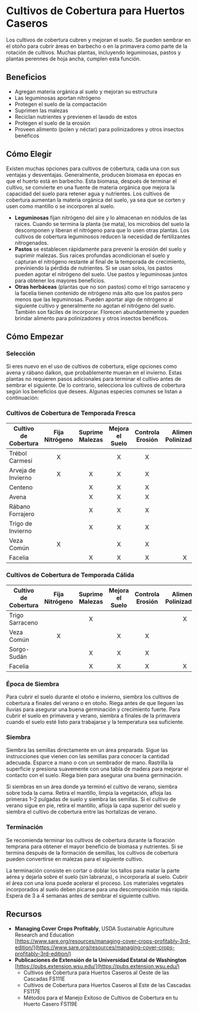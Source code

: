# Cultivos de Cobertura para Huertos Caseros

Los cultivos de cobertura cubren y mejoran el suelo. Se pueden sembrar en el otoño para cubrir áreas en barbecho o en la primavera como parte de la rotación de cultivos. Muchas plantas, incluyendo leguminosas, pastos y plantas perennes de hoja ancha, cumplen esta función.

## Beneficios

- Agregan materia orgánica al suelo y mejoran su estructura
- Las leguminosas aportan nitrógeno
- Protegen el suelo de la compactación
- Suprimen las malezas
- Reciclan nutrientes y previenen el lavado de estos
- Protegen el suelo de la erosión
- Proveen alimento (polen y néctar) para polinizadores y otros insectos benéficos

## Cómo Elegir

Existen muchas opciones para cultivos de cobertura, cada una con sus ventajas y desventajas. Generalmente, producen biomasa en épocas en que el huerto está en barbecho. Esta biomasa, después de terminar el cultivo, se convierte en una fuente de materia orgánica que mejora la capacidad del suelo para retener agua y nutrientes. Los cultivos de cobertura aumentan la materia orgánica del suelo, ya sea que se corten y usen como mantillo o se incorporen al suelo.

- **Leguminosas** fijan nitrógeno del aire y lo almacenan en nódulos de las raíces. Cuando se termina la planta (se mata), los microbios del suelo la descomponen y liberan el nitrógeno para que lo usen otras plantas. Los cultivos de cobertura leguminosos reducen la necesidad de fertilizantes nitrogenados.
- **Pastos** se establecen rápidamente para prevenir la erosión del suelo y suprimir malezas. Sus raíces profundas acondicionan el suelo y capturan el nitrógeno restante al final de la temporada de crecimiento, previniendo la pérdida de nutrientes. Si se usan solos, los pastos pueden agotar el nitrógeno del suelo. Use pastos y leguminosas juntos para obtener los mayores beneficios.
- **Otras herbáceas** (plantas que no son pastos) como el trigo sarraceno y la facelia tienen contenido de nitrógeno más alto que los pastos pero menos que las leguminosas. Pueden aportar algo de nitrógeno al siguiente cultivo y generalmente no agotan el nitrógeno del suelo. También son fáciles de incorporar. Florecen abundantemente y pueden brindar alimento para polinizadores y otros insectos benéficos.

## Cómo Empezar

### Selección

Si eres nuevo en el uso de cultivos de cobertura, elige opciones como avena y rábano daikon, que probablemente mueran en el invierno. Estas plantas no requieren pasos adicionales para terminar el cultivo antes de sembrar el siguiente. De lo contrario, selecciona los cultivos de cobertura según los beneficios que desees. Algunas especies comunes se listan a continuación:

### Cultivos de Cobertura de Temporada Fresca

| Cultivo de Cobertura | Fija Nitrógeno | Suprime Malezas | Mejora el Suelo | Controla Erosión | Alimenta Polinizadores |
|----------------------|:--------------:|:---------------:|:---------------:|:----------------:|:----------------------:|
| Trébol Carmesí       | X              |                 | X               | X                |                       |
| Arveja de Invierno   | X              | X               | X               | X                |                       |
| Centeno              |                | X               | X               | X                |                       |
| Avena                |                | X               | X               | X                |                       |
| Rábano Forrajero     |                | X               | X               | X                |                       |
| Trigo de Invierno    |                | X               | X               | X                |                       |
| Veza Común           | X              |                 | X               | X                |                       |
| Facelia              |                | X               | X               | X                | X                     |

### Cultivos de Cobertura de Temporada Cálida

| Cultivo de Cobertura | Fija Nitrógeno | Suprime Malezas | Mejora el Suelo | Controla Erosión | Alimenta Polinizadores |
|----------------------|:--------------:|:---------------:|:---------------:|:----------------:|:----------------------:|
| Trigo Sarraceno      |                | X               |                 |                  | X                     |
| Veza Común           | X              |                 | X               | X                |                       |
| Sorgo-Sudán          |                | X               | X               | X                |                       |
| Facelia              |                | X               | X               | X                | X                     |

### Época de Siembra

Para cubrir el suelo durante el otoño e invierno, siembra los cultivos de cobertura a finales del verano o en otoño. Riega antes de que lleguen las lluvias para asegurar una buena germinación y crecimiento fuerte. Para cubrir el suelo en primavera y verano, siembra a finales de la primavera cuando el suelo esté listo para trabajarse y la temperatura sea suficiente.

### Siembra

Siembra las semillas directamente en un área preparada. Sigue las instrucciones que vienen con las semillas para conocer la cantidad adecuada. Esparce a mano o con un sembrador de mano. Rastrilla la superficie y presiona suavemente con una tabla de madera para mejorar el contacto con el suelo. Riega bien para asegurar una buena germinación.

Si siembras en un área donde ya terminó el cultivo de verano, siembra sobre toda la cama. Retira el mantillo, limpia la vegetación, afloja las primeras 1–2 pulgadas de suelo y siembra las semillas. Si el cultivo de verano sigue en pie, retira el mantillo, afloja la capa superior del suelo y siembra el cultivo de cobertura entre las hortalizas de verano.

### Terminación

Se recomienda terminar los cultivos de cobertura durante la floración temprana para obtener el mayor beneficio de biomasa y nutrientes. Si se termina después de la formación de semillas, los cultivos de cobertura pueden convertirse en malezas para el siguiente cultivo.

La terminación consiste en cortar o doblar los tallos para matar la parte aérea y dejarla sobre el suelo (sin labranza), o incorporarla al suelo. Cubrir el área con una lona puede acelerar el proceso. Los materiales vegetales incorporados al suelo deben picarse para una descomposición más rápida. Espera de 3 a 4 semanas antes de sembrar el siguiente cultivo.

## Recursos

- **Managing Cover Crops Profitably**, USDA Sustainable Agriculture Research and Education  
  [https://www.sare.org/resources/managing-cover-crops-profitably-3rd-edition/](https://www.sare.org/resources/managing-cover-crops-profitably-3rd-edition/)
- **Publicaciones de Extensión de la Universidad Estatal de Washington**  
  [https://pubs.extension.wsu.edu/](https://pubs.extension.wsu.edu/)
    - Cultivos de Cobertura para Huertos Caseros al Oeste de las Cascadas FS111E
    - Cultivos de Cobertura para Huertos Caseros al Este de las Cascadas FS117E
    - Métodos para el Manejo Exitoso de Cultivos de Cobertura en tu Huerto Casero FS119E
